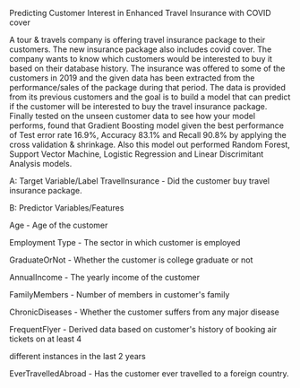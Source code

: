 Predicting Customer Interest in Enhanced Travel Insurance with COVID cover

A tour & travels company is offering travel insurance package to their customers. The new insurance 
package also includes covid cover. The company wants to know which customers would be interested to 
buy it based on their database history. The insurance was offered to some of the customers in 2019 and 
the given data has been extracted from the performance/sales of the package during that period. The data 
is provided from its previous customers and the goal is to build a model that can predict if 
the customer will be interested to buy the travel insurance package. Finally tested on the unseen customer data to see 
how your model performs, found that Gradient Boosting model given the best performance of Test error rate 16.9%, Accuracy 83.1% and Recall 90.8% by applying the cross validation & shrinkage. Also this model out performed Random Forest, Support Vector Machine, Logistic Regression and Linear Discrimitant Analysis models.

A: Target Variable/Label
TravelInsurance - Did the customer buy travel insurance package.

B: Predictor Variables/Features

Age - Age of the customer

Employment Type - The sector in which customer is employed

GraduateOrNot - Whether the customer is college graduate or not

AnnualIncome - The yearly income of the customer 

FamilyMembers - Number of members in customer's family

ChronicDiseases - Whether the customer suffers from any major disease 

FrequentFlyer - Derived data based on customer's history of booking air tickets on at least 4 

different instances in the last 2 years

EverTravelledAbroad - Has the customer ever travelled to a foreign country.
